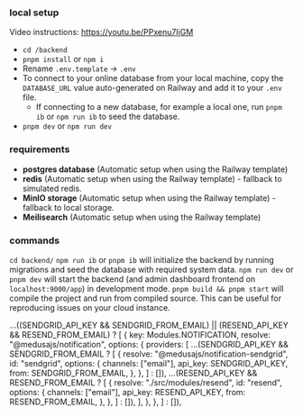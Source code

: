 ### local setup
Video instructions: https://youtu.be/PPxenu7IjGM

- `cd /backend`
- `pnpm install` or `npm i`
- Rename `.env.template` ->  `.env`
- To connect to your online database from your local machine, copy the `DATABASE_URL` value auto-generated on Railway and add it to your `.env` file.
  - If connecting to a new database, for example a local one, run `pnpm ib` or `npm run ib` to seed the database.
- `pnpm dev` or `npm run dev`

### requirements
- **postgres database** (Automatic setup when using the Railway template)
- **redis** (Automatic setup when using the Railway template) - fallback to simulated redis.
- **MinIO storage** (Automatic setup when using the Railway template) - fallback to local storage.
- **Meilisearch** (Automatic setup when using the Railway template)

### commands

`cd backend/`
`npm run ib` or `pnpm ib` will initialize the backend by running migrations and seed the database with required system data.
`npm run dev` or `pnpm dev` will start the backend (and admin dashboard frontend on `localhost:9000/app`) in development mode.
`pnpm build && pnpm start` will compile the project and run from compiled source. This can be useful for reproducing issues on your cloud instance.


  ...((SENDGRID_API_KEY && SENDGRID_FROM_EMAIL) ||
    (RESEND_API_KEY && RESEND_FROM_EMAIL)
      ? [
          {
            key: Modules.NOTIFICATION,
            resolve: "@medusajs/notification",
            options: {
              providers: [
                ...(SENDGRID_API_KEY && SENDGRID_FROM_EMAIL
                  ? [
                      {
                        resolve: "@medusajs/notification-sendgrid",
                        id: "sendgrid",
                        options: {
                          channels: ["email"],
                          api_key: SENDGRID_API_KEY,
                          from: SENDGRID_FROM_EMAIL,
                        },
                      },
                    ]
                  : []),
                ...(RESEND_API_KEY && RESEND_FROM_EMAIL
                  ? [
                      {
                        resolve: "./src/modules/resend",
                        id: "resend",
                        options: {
                          channels: ["email"],
                          api_key: RESEND_API_KEY,
                          from: RESEND_FROM_EMAIL,
                        },
                      },
                    ]
                  : []),
              ],
            },
          },
        ]
      : []),